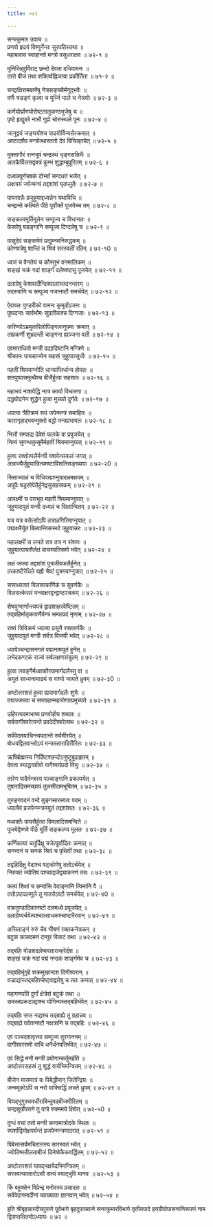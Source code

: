 ```yaml
---
title: ०७२

---
```

सनत्कुमार उवाच ॥  
प्रणवो हृदयं विष्णुर्नेन्तः सुरपतिस्तथा ॥  
महाबलाय स्वाहान्तो मन्त्रो वसुधराक्षरः ॥ ७२-१ ॥  
  
मुनिरिन्न्‌दुर्विराट् छन्दो देवता दधिवामनः ॥  
तारो बीजं तथा शक्तिर्वह्निजाया प्रकीर्तिता ॥ ७१-२ ॥  
  
चन्द्राक्षिरामबाणेंषु नेत्रसङ्ख्यैर्मनूद्भवैः ॥  
वर्णैः षडङ्गं कृत्वा च मूर्ध्नि भाले च नेत्रयोः ॥ ७२-३ ॥  
  
कर्णयोर्घ्राणयोरोष्टतालुकण्ठभुजेषु च ॥  
पृष्टे हृद्युदरे नाभौ गुह्ये चोरुस्थले पुनः ॥ ७२-४ ॥  
  
जानुद्वयं जङ्घयोश्च पादयोर्विन्यसेत्क्रमात् ॥  
अष्टादशैव मन्त्रोत्थास्ततो देवं विचिन्न्‌तयेत् ॥ ७२-५ ॥  
  
मुक्तागौरं रत्नभूषं चन्द्रस्थं भृङ्गसन्निभैः ॥  
अलकैर्विलसद्वक्त्रं कुम्भं शुद्धाम्बुपूरितम् ॥ ७२-६ ॥  
  
दध्यन्नपूर्णचषकं दोर्भ्यां सन्दधतं भजेत् ॥  
लक्षत्रयं जपेन्मन्त्रं तद्दशांशं घृतप्लुतैः ॥ ७२-७ ॥  
  
पायसान्नैः प्रजुहुयाद्दध्यन्नेन यथाविधि ॥  
चन्द्रान्ते कल्पिते पीठे पूर्वोक्तें पूजयेच्च तम् ॥ ७२-८ ॥  
  
सङ्कल्पमूर्तिमूलेन सम्पूज्य च विधानतः ॥  
केसरेषु षडङ्गानि सम्पूज्य दिग्दलेषु च ॥ ७२-९ ॥  
  
वासुदेवं सङ्कर्षणं प्रद्युम्नमनिरुद्धकम् ॥  
कोणपत्रेषु शान्तिं च श्रियं सरस्वतीं रतिम् ॥ ७२-१0 ॥  
  
ध्वजं च वैनतेयं च कौस्तुभं वनमालिकम् ॥  
शङ्खं चक्रं गदां शार्ङ्गं दलेष्वष्टसु पूजयेत् ॥ ७२-११ ॥  
  
दलाग्रेषु केशवादीन्दिक्पालांस्तदनन्तरम् ॥  
तदस्त्राणि च सम्पूज्य गजानष्टौ समर्चयेत् ॥ ७२-१२ ॥  
  
ऐरावतः पुण्डरीको वामनः कुमुदोंऽजनः ॥  
पुष्पदन्तः सार्वभौमः सुप्रतीकश्च दिग्गजाः ॥ ७२-१३ ॥  
  
करिण्योऽभ्रमुकपिलोपिङ्गलानुपमाः क्रमात् ॥  
ताम्रकर्णी शुभ्रदन्ती चाङ्गना ह्यञ्जना वती ॥ ७२-१४ ॥  
  
एवमाराधितो मन्त्री दद्यादिष्टानि मन्त्रिणे ॥  
श्रीकामः पायसाज्येन सहस्रं जुहुयात्सुधीः ॥ ७२-१५ ॥  
  
महतीं श्रियमाप्नोति धान्याप्तिर्धान्य होमतः ॥  
शतपुष्पासमुत्थैश्च बीजैर्हुत्वा सहस्रतः ॥ ७२-१६ ॥  
  
महाभयं नाशयेद्धि नात्र कार्या विचारणा ॥  
दद्ध्योदनेन शुद्धेन हुत्वा मुच्यते दुर्गतेः ॥ ७२-१७ ॥  
  
ध्यात्वा त्रैविक्रमं रूपं जपेन्मन्त्रं समाहितः ॥  
कारागृहाद्भवन्मुक्तो बद्धो मन्त्रप्रभावतः ॥ ७२-१८ ॥  
  
भित्तौ सम्पाद्य देवेशं फलके वा प्रपूजयेत् ॥  
नित्यं सुगन्धकुसुमैर्महतीं श्रियमाप्नुयात् ॥ ७२-१९ ॥  
  
हुत्वा रक्तोत्पलैर्मन्त्री वशयेत्सकलं जगत् ॥  
अन्नाज्यैर्जुहुयान्नित्यमष्टाविंशतिसङ्ख्यया ॥ ७२-२0 ॥  
  
सिताज्यान्नं च विधिवत्प्राप्नुयादन्नमक्षयम् ॥  
अपूपैः षड्रसोपेतैर्हुनेद्वसुसहस्रकम् ॥ ७२-२१ ॥  
  
अलक्ष्मीं च पराभूय महतीं श्रियमाप्नुयात् ॥  
जुहुयादयुतं मन्त्री दध्यन्नं च सितान्वितम् ॥ ७२-२२ ॥  
  
यत्र यत्र वसेत्सोऽपि तत्रान्नगिरिमाप्नुयात् ॥  
पद्माक्षरैर्युतं बिल्वान्तिकस्थो जुहुयान्नरः ॥ ७२-२३ ॥  
  
महालक्ष्मीं स लभते तत्र तत्र न संशयः ॥  
जुहुयात्पायसैर्लक्षं वाचस्पतिसमो भवेत् ॥ ७२-२४ ॥  
  
लक्षं जप्त्वा तद्दशांशं पुत्रजीवफलैर्हुनेत् ॥  
तत्काष्टैरेधिते वह्नौ श्रेष्टं पुत्रमवाप्नुयात् ॥ ७२-२५ ॥  
  
ससाध्यतारं विलसत्कर्णिकं च सुवर्णकैः ॥  
विलसत्केसरं मन्त्राक्षरद्वन्द्वाष्टपत्रकम् ॥ ७२-२६ ॥  
  
शेषयुग्मार्णान्त्यपत्रं द्वादशाक्षरवेष्टितम् ॥  
तद्बहिर्मातृकावर्णैर्यन्त्रं सम्पत्प्रदं नृणाम् ॥ ७२-२७ ॥  
  
रक्तं त्रिविक्रमं ध्यात्वा प्रसूनै रक्तवर्णकैः ॥  
जुहुयादयुतं मन्त्री सर्वत्र विजयी भवेत् ॥ ७२-२८ ॥  
  
ध्यायेञ्चन्द्रासनगतं पद्मानामयुतं हुनेत् ॥  
लभेदकण्टकं राज्यं सर्वलक्षणसंयुतम् ॥ ७२-२९ ॥  
  
हुत्वा लवङ्गैर्मध्वाक्तैरपामार्गदलैस्तु वा ॥  
अयुतं साध्यनामाढ्यं स वश्यो जायते ध्रुवम् ॥ ७२-३0 ॥  
  
अष्टोत्तरशतं हुत्वा ह्यपामार्गदलैः शुभैः ॥  
तावज्जप्त्वा च सप्ताहान्महारोगात्प्रमुच्यते ॥ ७२-३१ ॥  
  
उहिरत्पदमाभाष्य प्रणवोहीय शब्दतः ॥  
सर्ववार्गीश्वरेत्यन्ते प्रवदेदीश्वरेत्यथ ॥ ७२-३२ ॥  
  
सर्ववेदमयाचिन्त्यपदान्ते सर्वमीरयेत् ॥  
बोधयद्वितवान्तोऽयं मन्त्रस्तारादिरीरितः ॥ ७२-३३ ॥  
  
ऋषिर्ब्रह्मास्य निर्दिष्टश्छन्दोऽनुष्टुबुदाहृतम् ॥  
देवता स्याद्धयग्रीवो वागैश्वर्यप्रदो विभुः ॥ ७२-३४ ॥  
  
तारेण पादैर्मन्त्रस्य पञ्चाङ्गानि प्रकल्पयेत् ॥  
तुषाराद्रिसमच्छायं तुलसीदामभूषितम् ॥ ७२-३५ ॥  
  
तुरङ्गवदनं वन्दे तुङ्गसारस्वतः पदम् ॥  
ध्यात्वैवं प्रजपेन्मन्त्रमयुतं तद्दशांशतः ॥ ७२-३६ ॥  
  
मध्वक्तैः पायसैर्हुत्वा विमलादिसमन्विते ॥  
पूजयेद्वेष्णवे पीठे मूर्तिं सङ्कल्प्य मूलतः ॥ ७२-३७ ॥  
  
कर्णिकायां चतुर्दिक्षु यजेत्पूर्वादितः क्रमात् ॥  
सनन्दनं च सनकं श्रियं च पृथिवीं तथा ॥ ७२-३८ ॥  
  
तद्वहिर्दिक्षु वेदाश्च षट्कोणेषु ततोऽर्चयेत् ॥  
निरुक्तं ज्योतिषं पश्चाद्यजेद्व्याकरणं ततः ॥ ७२-३९ ॥  
  
कल्पं शिक्षां च छन्दांसि वेदाङ्गानि त्विमानि वै ॥  
ततोऽष्टदलमूले तु मातरोऽष्टौ समर्चयेत् ॥ ७२-४0 ॥  
  
वक्रतुण्डादिकानष्टो दलमध्ये प्रपूजयेत् ॥  
दलाग्रेष्यर्चयेत्पश्चात्साधकश्चाष्टभैरवान् ॥ ७२-४१ ॥  
  
असिताङ्गं रुरुं चैव भीषणं रक्तकनेत्रकम् ॥  
बटुकं कालदमनं दन्तुरं विकटं तथा ॥ ७२-४२ ॥  
  
तद्बहिः षोडशदलेष्ववतारान्हरेर्दश ॥  
शङ्खं चक्रं गदां पद्मं नन्दकं शार्ङ्गमेव च ॥ ७२-४३ ॥  
  
तद्बहिर्भूगृहे शक्रमुखान्दश दिगीश्वरान् ॥  
वज्राद्यांस्तद्बहिश्चेष्ट्वाद्वारेषु च ततः क्रमात् ॥ ७२-४४ ॥  
  
महागणपतिं दुर्गां क्षेत्रेशं बटुकं तथा ॥  
समस्तप्रकटाद्याश्च योगिन्यस्तद्बहिर्भवेत् ॥ ७२-४५ ॥  
  
तद्बहिः सप्त नद्यश्च तद्बाह्ये तु ग्रहान्नव ॥  
तद्बाह्ये पर्वतानष्टौ नक्षत्राणि च तद्बहिः ॥ ७२-४६ ॥  
  
एवं पञ्चदशावृत्त्या सम्पूज्य तुरगाननम् ॥  
वागीश्वरसमो वाचि धनैर्धनपतिर्भवेत् ॥ ७२-४७ ॥  
  
एवं सिद्धे मनौ मन्त्री प्रयोगान्कर्तुमर्हति ॥  
अष्टोत्तरसहस्रं तु शुद्धं वार्यभिमन्त्रितम् ॥ ७२-४८ ॥  
  
बीजेन मासमात्रं यः पिबेद्धीमान् जितेन्द्रियः ॥  
जन्ममूकोऽपि स नरो वाक्सिद्धिं लभते ध्रुवम् ॥ ७२-४९ ॥  
  
वियद्भुगुस्थमर्धीराबिन्दुमद्बीजमीरितम् ॥  
चन्द्रसूर्योपरागे तु पात्रे रुक्ममये क्षिपेत् ॥ ७२-५0 ॥  
  
दुग्धं वचां ततो मन्त्री कण्ठमात्रोदके स्थितः ॥  
स्पर्शाद्विमोक्षपर्यन्तं प्रजपेन्मन्त्रमादरात् ॥ ७२-५१ ॥  
  
पिबेत्तत्सर्वमचिरात्तस्य सारस्वतं भवेत् ॥  
ज्योतिष्मतीलताबीजं दिनेष्वेकैकवर्द्धितम् ॥ ७२-५२ ॥  
  
अष्टोत्तरशतं यावद्भक्षयेदभिमन्त्रितम् ॥  
सरस्वत्यवतारोऽसौ सत्यं स्याद्भुवि मानवः ॥ ७२-५३ ॥  
  
किं बहूक्तेन विप्रेन्द्र मनोरस्य प्रसादतः ॥  
सर्ववेदागमादीनां व्याख्याता ज्ञानवान् भवेत् ॥ ७२-५४ ॥  
  
इति श्रीबृहन्नारदीयपुराणे पूर्वभागे बृहदुपाख्याने सनत्कुमारविभागे तृतीयपादे हयग्रीवोपासनानिरूपणं नाम द्विसप्ततितमोऽध्यायः ॥ ७२ ॥